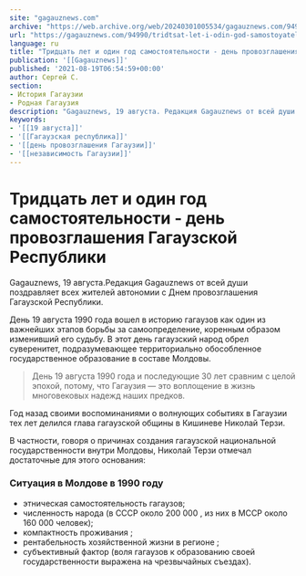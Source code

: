 ```yaml
---
site: "gagauznews.com"
archive: "https://web.archive.org/web/20240301005534/gagauznews.com/94990/tridtsat-let-i-odin-god-samostoyatelnosti-den-provozglasheniya-gagauzskoj-respubliki.html"
url: "https://gagauznews.com/94990/tridtsat-let-i-odin-god-samostoyatelnosti-den-provozglasheniya-gagauzskoj-respubliki.html"
language: ru
title: "Тридцать лет и один год самостоятельности - день провозглашения Гагаузской Республики"
publication: '[[Gagauznews]]'
published: '2021-08-19T06:54:59+00:00'
author: Сергей С.
section:
- История Гагаузии
- Родная Гагаузия
description: "Gagauznews, 19 августа. Редакция Gagauznews от всей души поздравляет всех жителей автономии с Днем провозглашения Гагаузской Республики. День 19 августа 1990 года вошел в историю гагаузов как один из важнейших этапов борьбы за самоопределение, коренным образом изменивший его судьбу. В этот день гагаузский народ обрел суверенитет, подразумевающее территориально обособленное государственное образование в составе Молдовы. День 19 августа 1990 года и последующие 30 лет сравним с целой эпохой, потому, что Гагаузия — это воплощение в жизнь многовековых надежд наших предков. Год назад своими воспоминаниями о волнующих событиях в Гагаузии тех лет делился глава гагаузской общины в Кишиневе Николай Терзи. В частности, […]"
keywords:
- '[[19 августа]]'
- '[[Гагаузская республика]]'
- '[[день провозглашения Гагаузии]]'
- '[[независимость Гагаузии]]'
---
```


# Тридцать лет и один год самостоятельности - день провозглашения Гагаузской Республики

Gagauznews, 19 августа.Редакция Gagauznews от всей души поздравляет всех жителей автономии с Днем провозглашения Гагаузской Республики.

День 19 августа 1990 года вошел в историю гагаузов как один из важнейших этапов борьбы за самоопределение, коренным образом изменивший его судьбу. В этот день гагаузский народ обрел суверенитет, подразумевающее территориально обособленное государственное образование в составе Молдовы.

> День 19 августа 1990 года и последующие 30 лет сравним с целой эпохой, потому, что Гагаузия — это воплощение в жизнь многовековых надежд наших предков.

Год назад своими воспоминаниями о волнующих событиях в Гагаузии тех лет делился глава гагаузской общины в Кишиневе Николай Терзи.

В частности, говоря о причинах создания гагаузской национальной государственности внутри Молдовы, Николай Терзи отмечал достаточные для этого основания:

### Ситуация в Молдове в 1990 году

- этническая самостоятельность гагаузов;
- численность народа (в СССР около 200 000 , из них в МССР около 160 000 человек);
- компактность проживания ;
- рентабельность хозяйственной жизни в регионе ;
- субъективный фактор (воля гагаузов к образованию своей государственности выражена на чрезвычайных съездах).
